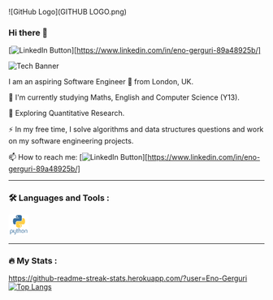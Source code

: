 ![GitHub Logo](GITHUB LOGO.png)

### Hi there 👋

[![LinkedIn Button](https://img.shields.io/badge/LinkedIn-blue?style=for-the-badge&logo=linkedin&logoColor=white)][https://www.linkedin.com/in/eno-gerguri-89a48925b/]

![Tech Banner](https://media.giphy.com/media/dWesBcTLavkZuG35MI/giphy.gif)



I am an aspiring Software Engineer :wave: from London, UK.



:telescope: I'm currently studying Maths, English and Computer Science (Y13).

:seedling: Exploring Quantitative Research.

:zap: In my free time, I solve algorithms and data structures questions and  work on my software engineering projects.

:mailbox: How to reach me: [![LinkedIn Button](https://img.shields.io/badge/LinkedIn-blue?style=for-the-badge&logo=linkedin&logoColor=white)][https://www.linkedin.com/in/eno-gerguri-89a48925b/]

---

### :hammer_and_wrench: Languages and Tools :

<div>
  <img src="https://github.com/devicons/devicon/blob/master/icons/python/python-original-wordmark.svg" title="Python" alt="Python" width="40" height="40"/>&nbsp;
</div>

---

### :fire: My Stats :
https://github-readme-streak-stats.herokuapp.com/?user=Eno-Gerguri
[![Top Langs](https://github-readme-stats.vercel.app/api/top-langs/?username=Eno-Gerguri)](https://github.com/anuraghazra/github-readme-stats)
